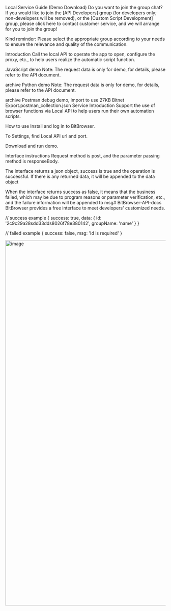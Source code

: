 Local Service Guide (Demo Download)
Do you want to join the group chat?
If you would like to join the [API Developers] group (for developers only; non-developers will be removed), or the [Custom Script Development] group, please click here to contact customer service, and we will arrange for you to join the group!

Kind reminder: Please select the appropriate group according to your needs to ensure the relevance and quality of the communication.

Introduction
Call the local API to operate the app to open, configure the proxy, etc., to help users realize the automatic script function.

JavaScript demo
Note: The request data is only for demo, for details, please refer to the API document.

archive
Python demo
Note: The request data is only for demo, for details, please refer to the API document.

archive
Postman debug demo, import to use
27KB
Bitnet Export.postman_collection.json
Service Introduction
Support the use of browser functions via Local API to help users run their own automation scripts.

How to use
Install and log in to BitBrowser.

To Settings, find Local API url and port.

Download and run demo.

Interface instructions
Request method is post, and the parameter passing method is responseBody.

The interface returns a json object, success is true and the operation is successful. If there is any returned data, it will be appended to the data object

When the interface returns success as false, it means that the business failed, which may be due to program reasons or parameter verification, etc., and the failure information will be appended to msg# BitBrowser-API-docs
BitBrowser provides a free interface to meet developers' customized needs.

// success example
{
  success: true,
  data: {
    id: '2c9c29a28sdd33dds8026f78e380142',
    groupName: 'name'
  }
}

// failed example
{ success: false, msg: 'Id is required' }

<img width="1544" height="1147" alt="image" src="https://github.com/user-attachments/assets/26a2d263-448a-417f-b926-833d080c2fff" />


